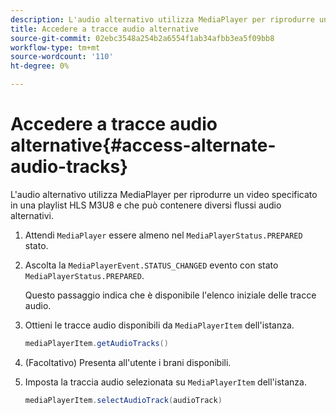 ```yaml
---
description: L'audio alternativo utilizza MediaPlayer per riprodurre un video specificato in una playlist HLS M3U8 e che può contenere diversi flussi audio alternativi.
title: Accedere a tracce audio alternative
source-git-commit: 02ebc3548a254b2a6554f1ab34afbb3ea5f09bb8
workflow-type: tm+mt
source-wordcount: '110'
ht-degree: 0%

---
```


# Accedere a tracce audio alternative{#access-alternate-audio-tracks}

L&#39;audio alternativo utilizza MediaPlayer per riprodurre un video specificato in una playlist HLS M3U8 e che può contenere diversi flussi audio alternativi.

1. Attendi `MediaPlayer` essere almeno nel `MediaPlayerStatus.PREPARED` stato.
1. Ascolta la `MediaPlayerEvent.STATUS_CHANGED` evento con stato `MediaPlayerStatus.PREPARED`.

   Questo passaggio indica che è disponibile l&#39;elenco iniziale delle tracce audio.

1. Ottieni le tracce audio disponibili da `MediaPlayerItem` dell&#39;istanza.

   ```java
   mediaPlayerItem.getAudioTracks()
   ```

1. (Facoltativo) Presenta all&#39;utente i brani disponibili.
1. Imposta la traccia audio selezionata su `MediaPlayerItem` dell&#39;istanza.

   ```java
   mediaPlayerItem.selectAudioTrack(audioTrack)
   ```

